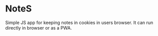 # NoteS

Simple JS app for keeping notes in cookies in users browser. It can run directly in browser or as a PWA.
